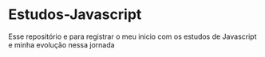 # Estudos-Javascript
Esse repositório e para registrar o meu inicio com os estudos de Javascript e minha evolução nessa jornada
